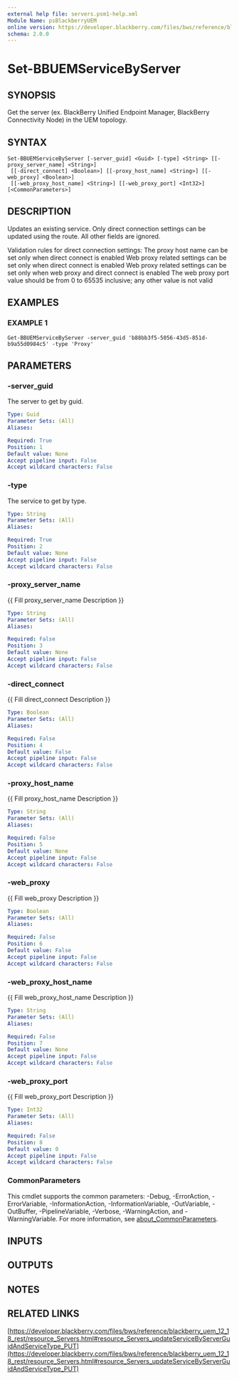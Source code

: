 ```yaml
---
external help file: servers.psm1-help.xml
Module Name: psBlackberryUEM
online version: https://developer.blackberry.com/files/bws/reference/blackberry_uem_12_18_rest/resource_Servers.html#resource_Servers_updateServiceByServerGuidAndServiceType_PUT
schema: 2.0.0
---
```


# Set-BBUEMServiceByServer

## SYNOPSIS
Get the server (ex.
BlackBerry Unified Endpoint Manager, 
BlackBerry Connectivity Node) in the UEM topology.

## SYNTAX

```
Set-BBUEMServiceByServer [-server_guid] <Guid> [-type] <String> [[-proxy_server_name] <String>]
 [[-direct_connect] <Boolean>] [[-proxy_host_name] <String>] [[-web_proxy] <Boolean>]
 [[-web_proxy_host_name] <String>] [[-web_proxy_port] <Int32>] [<CommonParameters>]
```

## DESCRIPTION
Updates an existing service.
Only direct connection settings can be updated using the route. 
All other fields are ignored.

Validation rules for direct connection settings:
    The proxy host name can be set only when direct connect is enabled
    Web proxy related settings can be set only when direct connect is enabled
    Web proxy related settings can be set only when web proxy and direct connect is enabled
    The web proxy port value should be from 0 to 65535 inclusive; any other value is not valid

## EXAMPLES

### EXAMPLE 1
```
Get-BBUEMServiceByServer -server_guid 'b88bb3f5-5056-43d5-851d-b9a55d0984c5' -type 'Proxy'
```

## PARAMETERS

### -server_guid
The server to get by guid.

```yaml
Type: Guid
Parameter Sets: (All)
Aliases:

Required: True
Position: 1
Default value: None
Accept pipeline input: False
Accept wildcard characters: False
```

### -type
The service to get by type.

```yaml
Type: String
Parameter Sets: (All)
Aliases:

Required: True
Position: 2
Default value: None
Accept pipeline input: False
Accept wildcard characters: False
```

### -proxy_server_name
{{ Fill proxy_server_name Description }}

```yaml
Type: String
Parameter Sets: (All)
Aliases:

Required: False
Position: 3
Default value: None
Accept pipeline input: False
Accept wildcard characters: False
```

### -direct_connect
{{ Fill direct_connect Description }}

```yaml
Type: Boolean
Parameter Sets: (All)
Aliases:

Required: False
Position: 4
Default value: False
Accept pipeline input: False
Accept wildcard characters: False
```

### -proxy_host_name
{{ Fill proxy_host_name Description }}

```yaml
Type: String
Parameter Sets: (All)
Aliases:

Required: False
Position: 5
Default value: None
Accept pipeline input: False
Accept wildcard characters: False
```

### -web_proxy
{{ Fill web_proxy Description }}

```yaml
Type: Boolean
Parameter Sets: (All)
Aliases:

Required: False
Position: 6
Default value: False
Accept pipeline input: False
Accept wildcard characters: False
```

### -web_proxy_host_name
{{ Fill web_proxy_host_name Description }}

```yaml
Type: String
Parameter Sets: (All)
Aliases:

Required: False
Position: 7
Default value: None
Accept pipeline input: False
Accept wildcard characters: False
```

### -web_proxy_port
{{ Fill web_proxy_port Description }}

```yaml
Type: Int32
Parameter Sets: (All)
Aliases:

Required: False
Position: 8
Default value: 0
Accept pipeline input: False
Accept wildcard characters: False
```

### CommonParameters
This cmdlet supports the common parameters: -Debug, -ErrorAction, -ErrorVariable, -InformationAction, -InformationVariable, -OutVariable, -OutBuffer, -PipelineVariable, -Verbose, -WarningAction, and -WarningVariable. For more information, see [about_CommonParameters](http://go.microsoft.com/fwlink/?LinkID=113216).

## INPUTS

## OUTPUTS

## NOTES

## RELATED LINKS

[https://developer.blackberry.com/files/bws/reference/blackberry_uem_12_18_rest/resource_Servers.html#resource_Servers_updateServiceByServerGuidAndServiceType_PUT](https://developer.blackberry.com/files/bws/reference/blackberry_uem_12_18_rest/resource_Servers.html#resource_Servers_updateServiceByServerGuidAndServiceType_PUT)

